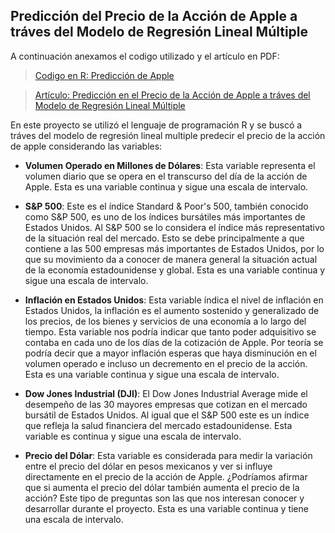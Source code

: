 ## Predicción del Precio de la Acción de Apple a tráves del Modelo de Regresión Lineal Múltiple

A continuación anexamos el codigo utilizado y el artículo en PDF:

>[Codigo en R: Predicción de Apple](https://github.com/actfin/Proyectos/blob/main/Predicci%C3%B3n%20con%20Regresi%C3%B3n%20Lineal/PIA.Rmd)

>[Artículo: Predicción en el Precio de la Acción de Apple a tráves del Modelo de Regresión Lineal Múltiple](https://github.com/actfin/Proyectos/blob/main/Predicci%C3%B3n%20con%20Regresi%C3%B3n%20Lineal/PIA.pdf)

En este proyecto se utilizó el lenguaje de programación R y se buscó a tráves del modelo de regresión lineal multiple predecir el precio de la acción de apple considerando las variables:

- **Volumen Operado en Millones de Dólares**: Esta variable representa el volumen diario que se opera en el transcurso del día de la acción de Apple. Esta es una variable continua y sigue una escala de intervalo.

- **S&P 500**: Este es el índice  Standard & Poor's 500, también conocido como S&P 500, es uno de los índices bursátiles más importantes de Estados Unidos. Al S&P 500 se lo considera el índice más representativo de la situación real del mercado. Esto se debe principalmente a que contiene a las 500 empresas más importantes de Estados Unidos, por lo que su movimiento da a conocer de manera general la situación actual de la economía estadounidense y global. Esta es una variable continua y sigue una escala de intervalo.

- **Inflación en Estados Unidos**: Esta variable índica el nivel de inflación en Estados Unidos, la inflación es el aumento sostenido y generalizado de los precios, de los bienes y servicios de una economía a lo largo del tiempo. Esta variable nos podría indicar que tanto poder adquisitivo se contaba en cada uno de los días de la cotización de Apple. Por teoría se podría decir que a mayor inflación esperas que haya disminución en el volumen operado e incluso un decremento en el precio de la acción. Esta es una variable continua y sigue una escala de intervalo.

- **Dow Jones Industrial (DJI)**: El Dow Jones Industrial Average mide el desempeño de las 30 mayores empresas que cotizan en el mercado bursátil de Estados Unidos. Al igual que el S&P 500 este es un índice que refleja la salud financiera del mercado estadounidense. Esta variable es continua y sigue una escala de intervalo.

- **Precio del Dólar**: Esta variable es considerada para medir la variación entre el precio del dólar en pesos mexicanos y ver si influye directamente en el precio de la acción de Apple. ¿Podríamos afirmar que si aumenta el precio del dólar también aumenta el precio de la acción? Este tipo de preguntas son las que nos interesan conocer y desarrollar durante el proyecto. Esta es una variable continua y tiene una escala de intervalo.



